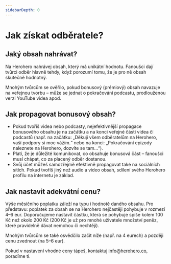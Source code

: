 ```yaml
---
sidebarDepth: 0
---
```

# Jak získat odběratele?

## Jaký obsah nahrávat?

Na Herohero nahrávej obsah, který má unikátní hodnotu. Fanoušci dají tvůrci odběr hlavně tehdy, když porozumí tomu, že je pro ně obsah skutečně hodnotný.  
  
Mnohým tvůrcům se ověřilo, pokud bonusový (prémiový) obsah navazuje na veřejnou tvorbu – může se jednat o pokračování podcastu, prodlouženou verzi YouTube videa apod.

## Jak propagovat bonusový obsah?

* Pokud tvoříš videa nebo podcasty, nejefektivnější propagace bonusového obsahu je na začátku a na konci veřejné části videa či podcastů (např. na začátku: „Děkuji všem odběratelům na Herohero, vaší podpory si moc vážím.“ nebo na konci: „Pokračování epizody naleznete na Herohero, dozvíte se tam…“).
* Platí, že je důležité komunikovat, co obsahuje bonusová část – fanoušci musí chápat, co za placený odběr dostanou.
* Svůj účet můžeš samozřejmě efektivně propagovat také na sociálních sítích. Pokud tvoříš jiný než audio a video obsah, sdílení svého Herohero profilu na internetu je základ.

## Jak nastavit adekvátní cenu?

Výše měsíčního poplatku záleží na typu i hodnotě daného obsahu. Pro představu: poplatek za obsah se na Herohero nejčastěji pohybuje v rozmezí 4–6 eur. Doporučujeme nastavit částku, která se pohybuje spíše kolem 100 Kč než okolo 200 Kč (200 Kč je už pro mnohé uživatele množství peněz, které pravidelně dávat nemohou či nechtějí).

Mnohým tvůrcům se také osvědčilo začít níže (např. na 4 eurech) a později cenu zvednout (na 5–6 eur).

  
Pokud v nastavení vhodné ceny tápeš, kontaktuj [info@herohero.co](mailto:info@herohero.co), poradíme ti.
